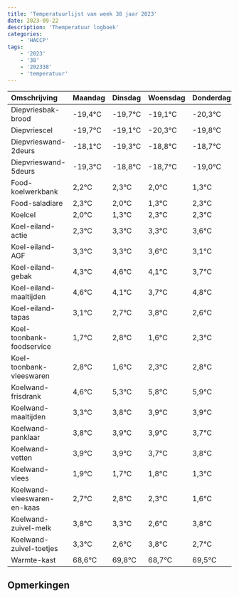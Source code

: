 ```yaml
---
title: 'Temperatuurlijst van week 38 jaar 2023'
date: 2023-09-22
description: 'Themperatuur logboek'
categories:
    - 'HACCP'
tags:
    - '2023'
    - '38'
    - '202338'
    - 'temperatuur'
---
```

|Omschrijving|Maandag|Dinsdag|Woensdag|Donderdag|Vrijdag|Zaterdag|Zondag|
|:---|:---|:---|:---|:---|:---|:---|:---|
|Diepvriesbak-brood|-19,4°C|-19,7°C|-19,1°C|-20,3°C|-19,8°C| | |
|Diepvriescel|-19,7°C|-19,1°C|-20,3°C|-19,8°C|-19,7°C| | |
|Diepvrieswand-2deurs|-18,1°C|-19,3°C|-18,8°C|-18,7°C|-19,0°C| | |
|Diepvrieswand-5deurs|-19,3°C|-18,8°C|-18,7°C|-19,0°C|-19,7°C| | |
|Food-koelwerkbank|2,2°C|2,3°C|2,0°C|1,3°C|2,3°C| | |
|Food-saladiare|2,3°C|2,0°C|1,3°C|2,3°C|2,3°C| | |
|Koelcel|2,0°C|1,3°C|2,3°C|2,3°C|2,6°C| | |
|Koel-eiland-actie|2,3°C|3,3°C|3,3°C|3,6°C|3,1°C| | |
|Koel-eiland-AGF|3,3°C|3,3°C|3,6°C|3,1°C|2,7°C| | |
|Koel-eiland-gebak|4,3°C|4,6°C|4,1°C|3,7°C|4,8°C| | |
|Koel-eiland-maaltijden|4,6°C|4,1°C|3,7°C|4,8°C|3,6°C| | |
|Koel-eiland-tapas|3,1°C|2,7°C|3,8°C|2,6°C|3,3°C| | |
|Koel-toonbank-foodservice|1,7°C|2,8°C|1,6°C|2,3°C|2,8°C| | |
|Koel-toonbank-vleeswaren|2,8°C|1,6°C|2,3°C|2,8°C|2,9°C| | |
|Koelwand-frisdrank|4,6°C|5,3°C|5,8°C|5,9°C|5,9°C| | |
|Koelwand-maaltijden|3,3°C|3,8°C|3,9°C|3,9°C|3,7°C| | |
|Koelwand-panklaar|3,8°C|3,9°C|3,9°C|3,7°C|3,8°C| | |
|Koelwand-vetten|3,9°C|3,9°C|3,7°C|3,8°C|3,3°C| | |
|Koelwand-vlees|1,9°C|1,7°C|1,8°C|1,3°C|0,6°C| | |
|Koelwand-vleeswaren-en-kaas|2,7°C|2,8°C|2,3°C|1,6°C|2,8°C| | |
|Koelwand-zuivel-melk|3,8°C|3,3°C|2,6°C|3,8°C|2,7°C| | |
|Koelwand-zuivel-toetjes|3,3°C|2,6°C|3,8°C|2,7°C|3,5°C| | |
|Warmte-kast|68,6°C|69,8°C|68,7°C|69,5°C|69,1°C| | |

## Opmerkingen


